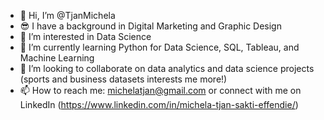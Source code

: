 - 👋 Hi, I’m @TjanMichela
- 😎 I have a background in Digital Marketing and Graphic Design
- 👀 I’m interested in Data Science
- 🌱 I’m currently learning Python for Data Science, SQL, Tableau, and Machine Learning
- 💞️ I’m looking to collaborate on data analytics and data science projects (sports and business datasets interests me more!)
- 📫 How to reach me: michelatjan@gmail.com or connect with me on LinkedIn (https://www.linkedin.com/in/michela-tjan-sakti-effendie/)
